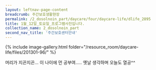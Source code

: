 ```yaml
--- 
layout: leftnav-page-content 
breadcrumb: 주간보호생활현장 
permalink: /2_dosolnoin_part/daycare/four/daycare-life/dlife_2895
title: 1월_12일_토요일_프로그램사진입니다.
collection_name: 2_dosolnoin_part
second_nav_title: '주간보호센터안내' 
---
```

{% include image-gallery.html folder="/resource_room/daycare-life/files/201301-96/" %}




머리가 지끈지끈...
이 나이에 먼 공부여.....
옛날 생각하며 오늘도 열공^^ 